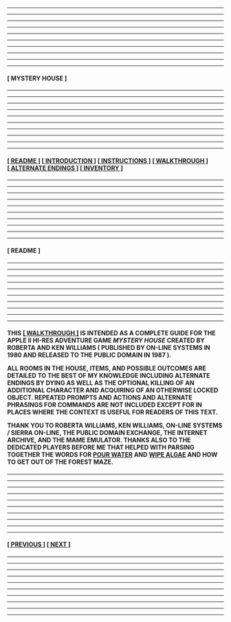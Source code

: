 
---
---
---
---
---
---
---
---
---
---
  
####

****[&nbsp;MYSTERY HOUSE&nbsp;]****

####

---
---
---
---
---
---
---
---
---
---

####

****[[&nbsp;README&nbsp;]](#readme) [[&nbsp;INTRODUCTION&nbsp;]](/introduction.md) [[&nbsp;INSTRUCTIONS&nbsp;]](/instructions.md) [[&nbsp;WALKTHROUGH&nbsp;]](/walkthrough.md) [[&nbsp;ALTERNATE ENDINGS&nbsp;]](/alternateendings.md) [[&nbsp;INVENTORY&nbsp;]](/inventory.md)****

####

---
---
---
---
---
---
---
---
---
---

####

****<a name="readme">[&nbsp;README&nbsp;]</a>****

####

---
---
---
---
---
---
---
---
---
---

####

**THIS ****[[&nbsp;WALKTHROUGH&nbsp;]](/walkthrough.md)**** IS INTENDED AS A COMPLETE GUIDE FOR THE APPLE II HI-RES ADVENTURE GAME *MYSTERY HOUSE* CREATED BY ROBERTA AND KEN WILLIAMS (&nbsp;PUBLISHED BY ON-LINE SYSTEMS IN 1980 AND RELEASED TO THE PUBLIC DOMAIN IN 1987&nbsp;).**  

**ALL ROOMS IN THE HOUSE, ITEMS, AND POSSIBLE OUTCOMES ARE DETAILED TO THE BEST OF MY KNOWLEDGE INCLUDING ALTERNATE ENDINGS BY DYING AS WELL AS THE OPTIONAL KILLING OF AN ADDITIONAL CHARACTER AND ACQUIRING OF AN OTHERWISE LOCKED OBJECT. REPEATED PROMPTS AND ACTIONS AND ALTERNATE PHRASINGS FOR COMMANDS ARE NOT INCLUDED EXCEPT FOR IN PLACES WHERE THE CONTEXT IS USEFUL FOR READERS OF THIS TEXT.**  

**THANK YOU TO ROBERTA WILLIAMS, KEN WILLIAMS, ON-LINE SYSTEMS / SIERRA ON-LINE, THE PUBLIC DOMAIN EXCHANGE, THE INTERNET ARCHIVE, AND THE MAME EMULATOR. THANKS ALSO TO THE DEDICATED PLAYERS BEFORE ME THAT HELPED WITH PARSING TOGETHER THE WORDS FOR <ins>POUR WATER</ins> AND <ins>WIPE ALGAE</ins> AND HOW TO GET OUT OF THE FOREST MAZE.**  

####

---
---
---
---
---
---
---
---
---
---

####

****[[&nbsp;PREVIOUS&nbsp;]](/inventory.md) [[&nbsp;NEXT&nbsp;]](/introduction.md)****

####

---
---
---
---
---
---
---
---
---
---
